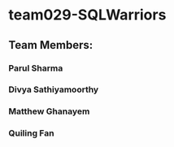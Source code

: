 # team029-SQLWarriors
## Team Members:
### Parul Sharma
### Divya Sathiyamoorthy
### Matthew Ghanayem
### Quiling Fan
